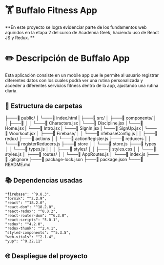 # 🏋️​ Buffalo Fitness App

**En este proyecto se logra evidenciar parte de los fundamentos web aquiridos en la etapa 2 del curso de Academia Geek, haciendo uso de React JS y Redux.
**

# ✏️​ Descripción de Buffalo App

Esta aplicación consiste en un mobile app que le permite al usuario registrar diferentes datos con los cuales podrá ver una rutina personalizada y acceder a diferentes servicios fitness dentro de la app, ajustando una rutina diaria.

## 📂​ Estructura de carpetas

├───📁 public/
│   └───📄 index.html
|
├───📁 src/
│   ├───📁 components/
│   │   ├───📁
│   │    └───📄 Characters.jsx
    |     └───📄 Discipline.jsx
    |    └───📄 Home.jsx
    |    └───📄 Intro.jsx
    |    └───📄 SignIn.jsx
    |    └───📄 SignUp.jsx
    |    └───📄 Woorkout.jsx
│   ├───📁 Firebase/
│   │   └───📄 rifebaseConfig.js
|
│   ├───📁 redux/
         ├───📁 actions
│   │     └───📄 actionRegister.js
         ├───📁 reducers
│   │    └───📄 registerReducers.js
         ├───📁 store
│   │    └───📄 store.js
         ├───📁 types
│   │    └───📄 types.js
│   │ 
│   ├───📁 styles/
│   │   ├───📄 styles.css
│   │   └───📄 styles.js
│   ├───📁 routes/
│   │   └───📄 AppRoutes.js
│   └───📄 index.js
├───📄 .gitignore
├───📄 package-lock.json
├───📄 package.json
└───📄 README.md

## 📚​ Dependencias usadas

    "firebase": "^9.8.3",
    "formik": "^2.2.9",
    "react": "^18.2.0",
    "react-dom": "^18.2.0",
    "react-redux": "^8.0.2",
    "react-router-dom": "^6.3.0",
    "react-scripts": "5.0.1",
    "redux": "^4.2.0",
    "redux-thunk": "^2.4.1",
    "styled-components": "^5.3.5",
    "web-vitals": "^2.1.4",
    "yup": "^0.32.11"

## 🌐​ Despliegue del proyecto